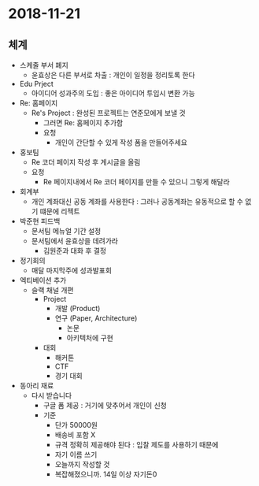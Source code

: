 # 2018-11-21

## 체계

- 스케줄 부서 폐지
  - 윤효상은 다른 부서로 차출 : 개인이 일정을 정리토록 한다
- Edu Prject
  - 아이디어 성과주의 도입 : 좋은 아이디어 투입시 변환 가능
- Re: 홈페이지
  - Re's Project : 완성된 프로젝트는 연준모에게 보낼 것
    - 그러면 Re: 홈페이지 추가함
    - 요청
      - 개인이 간단할 수 있게 작성 폼을 만들어주세요
- 홍보팀
  - Re 코더 페이지 작성 후 게시글을 올림
  - 요청
    - Re 페이지내에서 Re 코더 페이지를 만들 수 있으니 그렇게 해달라
- 회계부
  - 개인 계좌대신 공동 계좌를 사용한다 : 그러나 공동계좌는 유동적으로 할 수 없기 떄문에 리젝트
- 박준현 피드백
  - 문서팀 메뉴얼 기간 설정
  - 문서팀에서 윤효상을 데려가라
    - 김원준과 대화 후 결정
- 정기회의
  - 매달 마지막주에 성과발표회
- 엑티베이션 추가
  - 슬랙 채널 개편
    - Project
      - 개발 (Product)
      - 연구 (Paper, Architecture)
        - 논문
        - 아키텍처에 구현
    - 대회
      - 해커톤
      - CTF
      - 경기 대회
- 동아리 재료
  - 다시 받습니다
    - 구글 폼 제공 : 거기에 맞추어서 개인이 신청
    - 기준
      - 단가 50000원
      - 배송비 포함 X
      - 규격 정확히 제공해야 된다 : 입찰 제도를 사용하기 때문에
      - 자기 이름 쓰기
      - 오늘까지 작성할 것
      - 복잡해졌으니까. 14일 이상 자기돈0